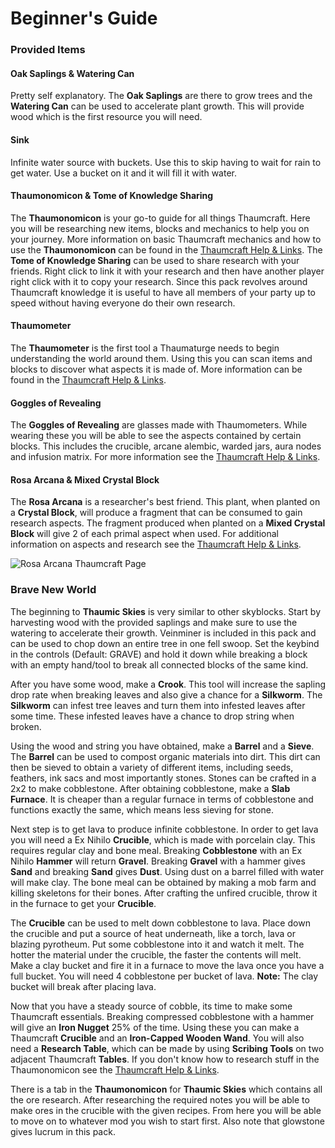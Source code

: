 # Beginner's Guide

### Provided Items
#### Oak Saplings & Watering Can
Pretty self explanatory. The **Oak Saplings** are there to grow trees and the **Watering Can** can be used to accelerate plant growth. This will provide wood which is the first resource you will need.
#### Sink
Infinite water source with buckets. Use this to skip having to wait for rain to get water. Use a bucket on it and it will fill it with water.
#### Thaumonomicon & Tome of Knowledge Sharing
The **Thaumonomicon** is your go-to guide for all things Thaumcraft. Here you will be researching new items, blocks and mechanics to help you on your journey. More information on basic Thaumcraft mechanics and how to use the **Thaumonomicon** can be found in the [Thaumcraft Help & Links](https://github.com/MyM-ModpackTeam/ThaumicSkies/blob/master/guide/Thaumcraft%20Help%20%26%20Links.md). The **Tome of Knowledge Sharing** can be used to share research with your friends. Right click to link it with your research and then have another player right click with it to copy your research. Since this pack revolves around Thaumcraft knowledge it is useful to have all members of your party up to speed without having everyone do their own research.
#### Thaumometer 
The **Thaumometer** is the first tool a Thaumaturge needs to begin understanding the world around them. Using this you can scan items and blocks to discover what aspects it is made of. More information can be found in the [Thaumcraft Help & Links](https://github.com/MyM-ModpackTeam/ThaumicSkies/blob/master/guide/Thaumcraft%20Help%20%26%20Links.md).
#### Goggles of Revealing
The **Goggles of Revealing** are glasses made with Thaumometers. While wearing these you will be able to see the aspects contained by certain blocks. This includes the crucible, arcane alembic, warded jars, aura nodes and infusion matrix. For more information see the [Thaumcraft Help & Links](https://github.com/MyM-ModpackTeam/ThaumicSkies/blob/master/guide/Thaumcraft%20Help%20%26%20Links.md).
#### Rosa Arcana & Mixed Crystal Block
The **Rosa Arcana** is a researcher's best friend. This plant, when planted on a **Crystal Block**, will produce a fragment that can be consumed to gain research aspects. The fragment produced when planted on a **Mixed Crystal Block** will give 2 of each primal aspect when used. For additional information on aspects and research see the [Thaumcraft Help & Links](https://github.com/MyM-ModpackTeam/ThaumicSkies/blob/master/guide/Thaumcraft%20Help%20%26%20Links.md).

![Rosa Arcana Thaumcraft Page](https://github.com/MyM-ModpackTeam/ThaumicSkies/blob/master/guide/images/RosaArcana.png)


### Brave New World
The beginning to **Thaumic Skies** is very similar to other skyblocks. Start by harvesting wood with the provided saplings and make sure to use the watering to accelerate their growth. Veinminer is included in this pack and can be used to chop down an entire tree in one fell swoop. Set the keybind in the controls (Default: GRAVE) and hold it down while breaking a block with an empty hand/tool to break all connected blocks of the same kind.  

After you have some wood, make a **Crook**. This tool will increase the sapling drop rate when breaking leaves and also give a chance for a **Silkworm**. The **Silkworm** can infest tree leaves and turn them into infested leaves after some time. These infested leaves have a chance to drop string when broken.  

Using the wood and string you have obtained, make a **Barrel** and a **Sieve**. The **Barrel** can be used to compost organic materials into dirt. This dirt can then be sieved to obtain a variety of different items, including seeds, feathers, ink sacs and most importantly stones. Stones can be crafted in a 2x2 to make cobblestone. After obtaining cobblestone, make a **Slab Furnace**. It is cheaper than a regular furnace in terms of cobblestone and functions exactly the same, which means less sieving for stone.  

Next step is to get lava to produce infinite cobblestone. In order to get lava you will need a Ex Nihilo **Crucible**, which is made with porcelain clay. This requires regular clay and bone meal. Breaking **Cobblestone** with an Ex Nihilo **Hammer** will return **Gravel**. Breaking **Gravel** with a hammer gives **Sand** and breaking **Sand** gives **Dust**. Using dust on a barrel filled with water will make clay. The bone meal can be obtained by making a mob farm and killing skeletons for their bones. After crafting the unfired crucible, throw it in the furnace to get your **Crucible**.  

The **Crucible** can be used to melt down cobblestone to lava. Place down the crucible and put a source of heat underneath, like a torch, lava or blazing pyrotheum. Put some cobblestone into it and watch it melt. The hotter the material under the crucible, the faster the contents will melt. Make a clay bucket and fire it in a furnace to move the lava once you have a full bucket. You will need 4 cobblestone per bucket of lava. **Note:** The clay bucket will break after placing lava.  

Now that you have a steady source of cobble, its time to make some Thaumcraft essentials. Breaking compressed cobblestone with a hammer will give an **Iron Nugget** 25% of the time. Using these you can make a Thaumcraft **Crucible** and an **Iron-Capped Wooden Wand**. You will also need a **Research Table**, which can be made by using **Scribing Tools** on two adjacent Thaumcraft **Tables**. If you don't know how to research stuff in the Thaumonomicon see the [Thaumcraft Help & Links](https://github.com/MyM-ModpackTeam/ThaumicSkies/blob/master/guide/Thaumcraft%20Help%20%26%20Links.md).

There is a tab in the **Thaumonomicon** for **Thaumic Skies** which contains all the ore research. After researching the required notes you will be able to make ores in the crucible with the given recipes. From here you will be able to move on to whatever mod you wish to start first. Also note that glowstone gives lucrum in this pack.
